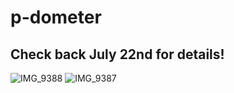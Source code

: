 # p-dometer

## Check back July 22nd for details!
![IMG_9388](https://user-images.githubusercontent.com/1365789/126248799-f4f957c9-aa58-4f4e-b0aa-c9dbdafa3c90.JPG)
![IMG_9387](https://user-images.githubusercontent.com/1365789/126248807-a1779924-260c-41ad-9a2a-1d486dd0c333.JPG)

